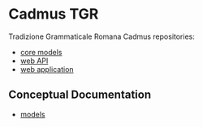 # Cadmus TGR

Tradizione Grammaticale Romana Cadmus repositories:

- [core models](https://github.com/vedph/cadmus_tgr)
- [web API](https://github.com/vedph/cadmus_tgr_api)
- [web application](https://github.com/vedph/cadmus_tgr_app)

## Conceptual Documentation

- [models](models.md)
